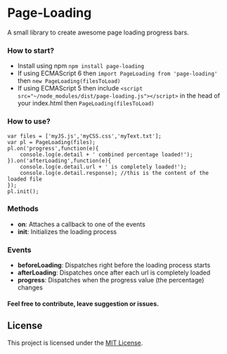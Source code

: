 # Page-Loading
A small library to create awesome page loading progress bars.

### How to start?

* Install using npm `npm install page-loading`
* If using ECMAScript 6 then `import PageLoading from 'page-loading'` then `new PageLoading(filesToLoad)`
* If using ECMAScript 5 then include `<script src="~/node_modules/dist/page-loading.js"></script>` in the head of your index.html then `PageLoading(filesToLoad)`

### How to use?

    var files = ['myJS.js','myCSS.css','myText.txt'];
    var pl = PageLoading(files);
    pl.on('progress',function(e){
        console.log(e.detail + ' combined percentage loaded!');
    }).on('afterLoading',function(e){
        console.log(e.detail.url + ' is completely loaded!');
        console.log(e.detail.response); //this is the content of the loaded file
    });
    pl.init();
    
### Methods
* **on**: Attaches a callback to one of the events
* **init**: Initializes the loading process
    
### Events

* **beforeLoading**: Dispatches right before the loading process starts
* **afterLoading**: Dispatches once after each url is completely loaded
* **progress**: Dispatches when the progress value (the percentage) changes

#### Feel free to contribute, leave suggestion or issues. 

## License

This project is licensed under the [MIT License](https://raw.githubusercontent.com/Amin52J/Page-Loading/master/LICENSE).